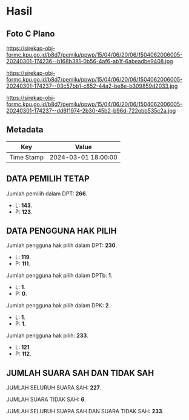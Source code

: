 # Hasil

## Foto C Plano

https://sirekap-obj-formc.kpu.go.id/b8d7/pemilu/ppwp/15/04/06/20/06/1504062006005-20240301-174236--b168b381-0b56-4af6-ab1f-6abeadbe9408.jpg

https://sirekap-obj-formc.kpu.go.id/b8d7/pemilu/ppwp/15/04/06/20/06/1504062006005-20240301-174237--03c57bb1-c852-44a2-be8e-b309859d2033.jpg

https://sirekap-obj-formc.kpu.go.id/b8d7/pemilu/ppwp/15/04/06/20/06/1504062006005-20240301-174237--dd6f1974-2b30-45b2-b96d-722ebb535c2a.jpg


## Metadata

| Key        | Value               |
| ---------- | ------------------- |
| Time Stamp | 2024-03-01 18:00:00 |


## DATA PEMILIH TETAP

Jumlah pemilih dalam DPT: **266**.
 * L: **143**.
 * P: **123**.

## DATA PENGGUNA HAK PILIH

Jumlah pengguna hak pilih dalam DPT: **230**.
 * L: **119**.
 * P: **111**.

Jumlah pengguna hak pilih dalam DPTb: **1**.
 * L: **1**.
 * P: **0**.

Jumlah pengguna hak pilih dalam DPK: **2**.
 * L: **1**.
 * P: **1**.

Jumlah pengguna hak pilih: **233**.
 * L: **121**.
 * P: **112**.

## JUMLAH SUARA SAH DAN TIDAK SAH

JUMLAH SELURUH SUARA SAH: **227**.

JUMLAH SUARA TIDAK SAH: **6**.

JUMLAH SELURUH SUARA SAH DAN SUARA TIDAK SAH: **233**.


